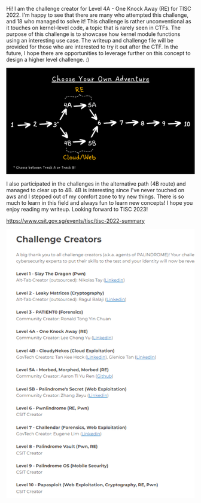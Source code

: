 Hi!
I am the challenge creator for Level 4A - One Knock Away (RE) for TISC 2022.
I'm happy to see that there are many who attempted this challenge, and 18 who managed to solve it!
This challenge is rather unconventional as it touches on kernel-level code, a topic that is rarely seen in CTFs.
The purpose of this challenge is to showcase how kernel module functions using an interesting use case.
The writeup and challenge file will be provided for those who are interested to try it out after the CTF.
In the future, I hope there are opportunities to leverage further on this concept to design a higher level challenge. :)

![](path.png)

I also participated in the challenges in the alternative path (4B route) and managed to clear up to 4B.
4B is interesting since I've never touched on aws and I stepped out of my comfort zone to try new things.
There is so much to learn in this field and always fun to learn new concepts!
I hope you enjoy reading my writeup. Looking forward to TISC 2023!

https://www.csit.gov.sg/events/tisc/tisc-2022-summary

![](creators.png)

